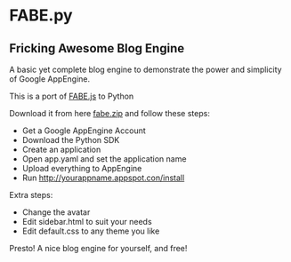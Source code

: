 FABE.py
=======

Fricking Awesome Blog Engine
----------------------------

A basic yet complete blog engine to demonstrate the power and simplicity of Google AppEngine.

This is a port of [FABE.js](http://github.com/GeorgeNava/fabe) to Python

Download it from here [fabe.zip](http://github.com/GeorgeNava/fabe-py/downloads) and follow these steps:

- Get a Google AppEngine Account
- Download the Python SDK
- Create an application
- Open app.yaml and set the application name
- Upload everything to AppEngine
- Run http://yourappname.appspot.con/install

Extra steps:

- Change the avatar
- Edit sidebar.html to suit your needs
- Edit default.css to any theme you like

Presto! A nice blog engine for yourself, and free!